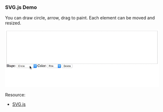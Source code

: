 ### SVG.js Demo

You can draw circle, arrow, drag to paint. Each element can be moved and resized.

![Demo](svg_js_demo.gif)

Resource:
* [SVG.js](svgjs.com)